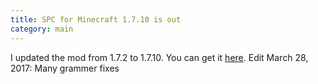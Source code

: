 ```yaml
---
title: SPC for Minecraft 1.7.10 is out
category: main
---
```

I updated the mod from 1.7.2 to 1.7.10. You can get it [here](/projects/spc.html).
Edit March 28, 2017: Many grammer fixes